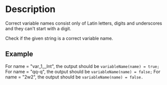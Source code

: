 # Description

Correct variable names consist only of Latin letters, digits and underscores and they can't start with a digit.

Check if the given string is a correct variable name.

## Example

For name = "var_1__Int", the output should be
`variableName(name) = true;`
For name = "qq-q", the output should be
`variableName(name) = false;`
For name = "2w2", the output should be
`variableName(name) = false.`


